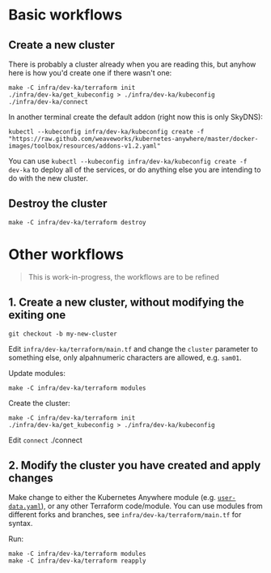 # Basic workflows

## Create a new cluster

There is probably a cluster already when you are reading this, but anyhow here is how you'd create one if there wasn't one:
```
make -C infra/dev-ka/terraform init
./infra/dev-ka/get_kubeconfig > ./infra/dev-ka/kubeconfig
./infra/dev-ka/connect
```

In another terminal create the default addon (right now this is only SkyDNS):
```
kubectl --kubeconfig infra/dev-ka/kubeconfig create -f "https://raw.github.com/weaveworks/kubernetes-anywhere/master/docker-images/toolbox/resources/addons-v1.2.yaml"
```

You can use `kubectl --kubeconfig infra/dev-ka/kubeconfig create -f dev-ka` to deploy all of the services, or do anything else you are intending to do with the new cluster.

## Destroy the cluster

```
make -C infra/dev-ka/terraform destroy
```

# Other workflows

> This is work-in-progress, the workflows are to be refined

## 1. Create a new cluster, without modifying the exiting one

```
git checkout -b my-new-cluster
```

Edit `infra/dev-ka/terraform/main.tf` and change the `cluster` parameter to something else, only alpahnumeric characters are allowed, e.g. `sam01`.

Update modules:
```
make -C infra/dev-ka/terraform modules
```

Create the cluster:
```
make -C infra/dev-ka/terraform init
./infra/dev-ka/get_kubeconfig > ./infra/dev-ka/kubeconfig
```

Edit `connect`
./connect

## 2. Modify the cluster you have created and apply changes

Make change to either the Kubernetes Anywhere module (e.g.  [`user-data.yaml`](https://github.com/weaveworks/kubernetes-anywhere/blob/master/examples/aws-ec2-terraform/secure-v1.2-user-data.yaml)),
or any other Terraform code/module. You can use modules from different forks and branches, see `infra/dev-ka/terraform/main.tf` for syntax.

Run:

```
make -C infra/dev-ka/terraform modules
make -C infra/dev-ka/terraform reapply
```

